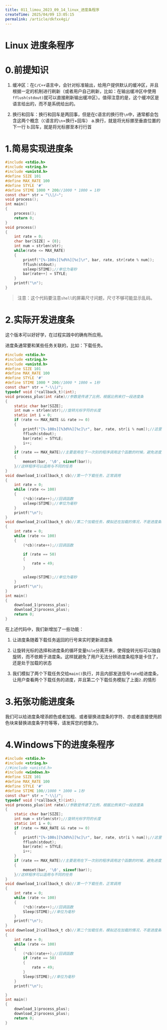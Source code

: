 ```yaml
---
title: 011_limou_2023_09_14_linux_进度条程序
createTime: 2025/04/09 13:05:15
permalink: /article/dkfxx4gi/
---
```

# Linux 进度条程序

# 0.前提知识

1. 缓冲区：在`C/C++`语言中，会针对标准输出，给用户提供默认的缓冲区，并且根据一定的机制进行刷新（或者用户自己刷新，比如：在输出缓冲区中使用`fflush(stdout)`就可以直接刷新输出缓冲区）。值得注意的是，这个缓冲区是语言给出的，而不是系统给出的。

2. 换行和回车：换行和回车是两回事，但是在`C`语言的换行符`\n`中，通常都会包含这两个概念（`C`语言的`\n`=换行+回车）
   a.换行，就是将光标挪至垂直位置的下一行
   b.回车，就是将光标挪至本行行首

# 1.简易实现进度条

```c
#include <stdio.h>
#include <string.h>
#include <unistd.h>
#define SIZE 101
#define MAX_RATE 100
#define STYLE '#'
#define STIME 1000 * 200//1000 * 1000 = 1秒
const char* str = "\\|/—";
void process();
int main()
{
    process();
    return 0;
}
void process()
{
    int rate = 0;
    char bar[SIZE] = {0};
    int num = strlen(str);
    while(rate <= MAX_RATE)
    {
        printf("[%-100s][%d%%][%c]\r", bar, rate, str[rate % num]);
        fflush(stdout);
        usleep(STIME);//单位为毫秒
        bar[rate++] = STYLE;
    }
    printf("\n");
}
```

> 注意：这个代码要注意`shell`的屏幕尺寸问题，尺寸不够可能显示乱码。

# 2.实际开发进度条

这个版本可以好好学，在过程实践中的确有所应用。

进度条通常要和某些任务关联的，比如：下载任务。

```c
#include <stdio.h>
#include <string.h>
#include <unistd.h>
#define SIZE 101
#define MAX_RATE 100
#define STYLE '#'
#define STIME 1000 * 200//1000 * 1000 = 1秒
const char* str = "-\\|/";
typedef void (*callback_t)(int);
void process_plus(int rate)//参数是传递了比例，根据比例来打一段进度条
{
    static char bar[SIZE];
    int num = strlen(str);//旋转光标字符的长度
    static int i = 0;
    if (rate <= MAX_RATE && rate >= 0)
    {
        printf("[%-100s][%3d%%][%c]\r", bar, rate, str[i % num]);//这里换成i是为了让旋转光标能够运作，不受进度条控制，可以让用户职别这个进度条究竟是卡住了还是仍在加载
        fflush(stdout);
        bar[rate] = STYLE;
        i++;
    }
    if (rate == MAX_RATE)//主要是用在下一次别的程序调用这个函数的时候，避免进度条数组中还有#
    {
        memset(bar, '\0', sizeof(bar));
    }//这样程序可以适用与不同的任务
}
void download_1(callback_t cb)//第一个下载任务，正常调用
{
    int rate = 0;
    while (rate <= 100)
    {
        (*cb)(rate++);//回调函数
        usleep(STIME);//单位为毫秒
    }
    printf("\n");
}
void download_2(callback_t cb)//第二个加载任务，模拟还在加载的情况，不是进度条程序卡住
{
    int rate = 0;
    while (rate <= 100)
    {
        (*cb)(rate++);//回调函数

        if (rate == 50)
        {
            rate = 49;
        }

        usleep(STIME);//单位为毫秒
    }
    printf("\n");
}
int main()
{
    download_1(process_plus);
    download_2(process_plus);
    return 0;
}
```

在上述代码中，我们新增加了一些功能：

1. 让进度条随着下载任务返回的行号来实时更新进度条

2. 让旋转光标的选择和进度条的循环变量`hile`分离开来，使得旋转光标可以独自旋转，而不依赖于进度条。这样就避免了用户无法分辨进度条程序是卡住了，还是处于加载的状态

3. 我们模拟了两个下载任务交给`main()`执行，并且内部发送信号`rate`给进度条，让用户查看两个下载任务的进度，并且第二个下载任务模拟了上面`2.`的情形

# 3.拓张功能进度条

我们可以给进度条增添颜色或者加粗、或者替换进度条的字符、亦或者直接使用颜色块来替换进度条字符等等，请发挥您的想象力。

# 4.Windows下的进度条程序

```c
#include <stdio.h>
#include <string.h>
//#include <unistd.h>
#include <windows.h>
#define SIZE 101
#define MAX_RATE 100
#define STYLE '#'
#define STIME 100//1000 * 1000 = 1秒
const char* str = "-\\|/";
typedef void (*callback_t)(int);
void process_plus(int rate)//参数是传递了比例，根据比例来打一段进度条
{
    static char bar[SIZE];
    int num = strlen(str);//旋转光标字符的长度
    static int i = 0;
    if (rate <= MAX_RATE && rate >= 0)
    {
        printf("[%-100s][%3d%%][%c]\r", bar, rate, str[i % num]);//这里换成i是为了让旋转光标能够运作，不受进度条控制，可以让用户职别这个进度条究竟是卡住了还是仍在加载
        fflush(stdout);
        bar[rate] = STYLE;
        i++;
    }
    if (rate == MAX_RATE)//主要是用在下一次别的程序调用这个函数的时候，避免进度条数组中还有#
    {
        memset(bar, '\0', sizeof(bar));
    }//这样程序可以适用与不同的任务
}
void download_1(callback_t cb)//第一个下载任务，正常调用
{
    int rate = 0;
    while (rate <= 100)
    {
        (*cb)(rate++);//回调函数
        Sleep(STIME);//单位为毫秒
    }
    printf("\n");
}
void download_2(callback_t cb)//第二个加载任务，模拟还在加载的情况，不是进度条程序卡住
{
    int rate = 0;
    while (rate <= 100)
    {
        (*cb)(rate++);//回调函数
        if (rate == 50)
        {
            rate = 49;
        }
        Sleep(STIME);//单位为毫秒
    }
    printf("\n");

}
int main()
{
    download_1(process_plus);
    download_2(process_plus);
    return 0;
}
```
